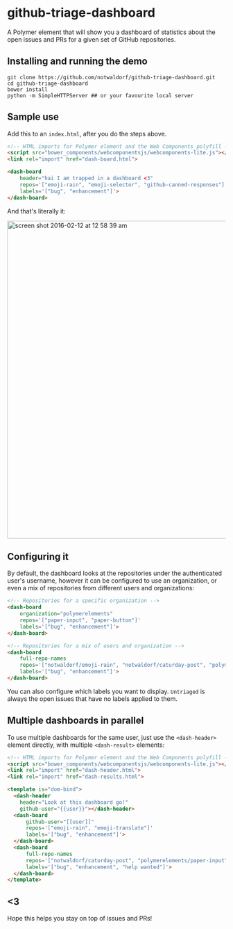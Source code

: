 # github-triage-dashboard

A Polymer element that will show you a dashboard of statistics about
the open issues and PRs for a given set of GitHub repositories.

## Installing and running the demo

```
git clone https://github.com/notwaldorf/github-triage-dashboard.git
cd github-triage-dashboard
bower install
python -m SimpleHTTPServer ## or your favourite local server
```

## Sample use

Add this to an `index.html`, after you do the steps above.
```html
<!-- HTML imports for Polymer element and the Web Components polyfill -->
<script src="bower_components/webcomponentsjs/webcomponents-lite.js"></script>
<link rel="import" href="dash-board.html">

<dash-board
    header="hai I am trapped in a dashboard <3"
    repos='["emoji-rain", "emoji-selector", "github-canned-responses"]'
    labels='["bug", "enhancement"]'>
</dash-board>
```
And that's literally it:

<img width="731" alt="screen shot 2016-02-12 at 12 58 39 am" src="https://cloud.githubusercontent.com/assets/1369170/13002517/e4a040f4-d123-11e5-8b6f-07f93c86aa64.png">

## Configuring it

By default, the dashboard looks at the repositories under the authenticated
user's username, however it can be configured to use an organization, or even
a mix of repositories from different users and organizations:

```html
<!-- Repositories for a specific organization -->
<dash-board
    organization="polymerelements"
    repos='["paper-input", "paper-button"]'
    labels='["bug", "enhancement"]'>
</dash-board>

<!-- Repositories for a mix of users and organization -->
<dash-board
    full-repo-names
    repos='["notwaldorf/emoji-rain", "notwaldorf/caturday-post", "polymerelements/paper-input", "jquery/jquery"]'
    labels='["bug", "enhancement"]'>
</dash-board>
```

You can also configure which labels you want to display. `Untriaged`
is always the open issues that have no labels applied to them.

## Multiple dashboards in parallel

To use multiple dashboards for the same user, just use the `<dash-header>`
element directly, with multiple `<dash-result>` elements:

```html
<!-- HTML imports for Polymer element and the Web Components polyfill -->
<script src="bower_components/webcomponentsjs/webcomponents-lite.js"></script>
<link rel="import" href="dash-header.html">
<link rel="import" href="dash-results.html">

<template is="dom-bind">
  <dash-header
    header="Look at this dashboard go!"
    github-user="{{user}}"></dash-header>
  <dash-board
      github-user="[[user]]"
      repos='["emoji-rain", "emoji-translate"]'
      labels='["bug", "enhancement"]'>
  </dash-board>
  <dash-board
      full-repo-names
      repos='["notwaldorf/caturday-post", "polymerelements/paper-input", "jquery/jquery"]'
      labels='["bug", "enhancement", "help wanted"]'>
  </dash-board>
</template>
```

## <3
Hope this helps you stay on top of issues and PRs!
